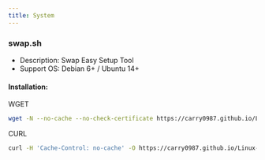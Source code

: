 ```yaml
---
title: System
---
```


### swap.sh
- Description: Swap Easy Setup Tool
- Support OS: Debian 6+ / Ubuntu 14+

#### Installation:
WGET
``` bash
wget -N --no-cache --no-check-certificate https://carry0987.github.io/Linux-Note/data/System/swap.sh && chmod +x swap.sh && bash swap.sh
```
CURL
```bash
curl -H 'Cache-Control: no-cache' -O https://carry0987.github.io/Linux-Note/data/System/swap.sh && chmod +x swap.sh && bash swap.sh
```
